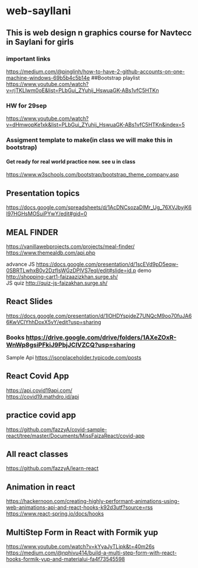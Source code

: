# web-sayllani
## This is web design n graphics course for Navtecc in Saylani for girls
### important links
<https://medium.com/@pinglinh/how-to-have-2-github-accounts-on-one-machine-windows-69b5b4c5b14e>
##Bootstrap playlist
<https://www.youtube.com/watch?v=rjTKLIwm0oE&list=PLbGui_ZYuhij_HswuaGK-ABs1vfC5HTKn>

### HW for 29sep
<https://www.youtube.com/watch?v=dHmwopKe1xk&list=PLbGui_ZYuhij_HswuaGK-ABs1vfC5HTKn&index=5>

### Assigment template to make(in class we will make this in bootstrap)
#### Get ready for real world practice now. see u in class
<https://www.w3schools.com/bootstrap/bootstrap_theme_company.asp>
## Presentation topics
<https://docs.google.com/spreadsheets/d/1AcDNCsozaDlMr_Ug_76XVJbyjK6I97HGHsMOSuiPYwY/edit#gid=0>

## MEAL FINDER
<https://vanillawebprojects.com/projects/meal-finder/>
<https://www.themealdb.com/api.php>

advance JS
<https://docs.google.com/presentation/d/1scEVd9pD5eqw-0SBRTLwhxB0v2DzfIsWGzDPlVS7eqI/edit#slide=id.p>
demo <http://shopping-cart1-faizaazizkhan.surge.sh/>  
JS quiz <http://quiz-js-faizakhan.surge.sh/>
## React Slides
<https://docs.google.com/presentation/d/1lOHDYspjdeZ7UNQcM9oo70fuJA66KwVClYhhDoxX5vY/edit?usp=sharing>
### Books <https://drive.google.com/drive/folders/1AXeZOxR-WnWp8gsiPFkiJ9PbjJClVZCQ?usp=sharing>
Sample Api
<https://jsonplaceholder.typicode.com/posts>

## React Covid App
<https://api.covid19api.com/>  
<https://covid19.mathdro.id/api>
## practice covid app  
<https://github.com/fazzyA/covid-sample-react/tree/master/Documents/MissFaizaReact/covid-app>
## All react classes
<https://github.com/fazzyA/learn-react>
## Animation in react
<https://hackernoon.com/creating-highly-performant-animations-using-web-animations-api-and-react-hooks-k92d3utf?source=rss>
<https://www.react-spring.io/docs/hooks>
## MultiStep Form in React with Formik yup
https://www.youtube.com/watch?v=kYyaJyTLjpk&t=40m26s
<https://medium.com/@nphivu414/build-a-multi-step-form-with-react-hooks-formik-yup-and-materialui-fa4f73545598>
